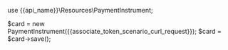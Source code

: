 use {{api_name}}\Resources\PaymentInstrument;

$card = new PaymentInstrument({{associate_token_scenario_curl_request}});
$card = $card->save();
